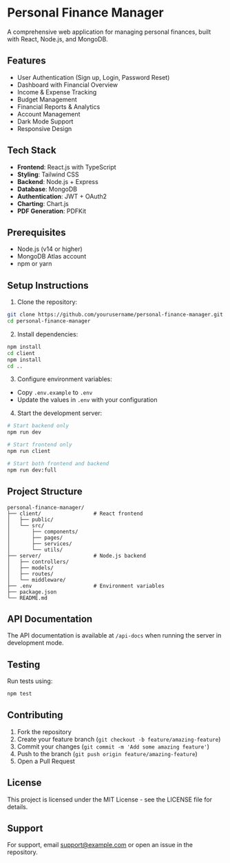 # Personal Finance Manager

A comprehensive web application for managing personal finances, built with React, Node.js, and MongoDB.

## Features

- User Authentication (Sign up, Login, Password Reset)
- Dashboard with Financial Overview
- Income & Expense Tracking
- Budget Management
- Financial Reports & Analytics
- Account Management
- Dark Mode Support
- Responsive Design

## Tech Stack

- **Frontend**: React.js with TypeScript
- **Styling**: Tailwind CSS
- **Backend**: Node.js + Express
- **Database**: MongoDB
- **Authentication**: JWT + OAuth2
- **Charting**: Chart.js
- **PDF Generation**: PDFKit

## Prerequisites

- Node.js (v14 or higher)
- MongoDB Atlas account
- npm or yarn

## Setup Instructions

1. Clone the repository:
```bash
git clone https://github.com/yourusername/personal-finance-manager.git
cd personal-finance-manager
```

2. Install dependencies:
```bash
npm install
cd client
npm install
cd ..
```

3. Configure environment variables:
- Copy `.env.example` to `.env`
- Update the values in `.env` with your configuration

4. Start the development server:
```bash
# Start backend only
npm run dev

# Start frontend only
npm run client

# Start both frontend and backend
npm run dev:full
```

## Project Structure

```
personal-finance-manager/
├── client/                 # React frontend
│   ├── public/
│   └── src/
│       ├── components/
│       ├── pages/
│       ├── services/
│       └── utils/
├── server/                 # Node.js backend
│   ├── controllers/
│   ├── models/
│   ├── routes/
│   └── middleware/
├── .env                    # Environment variables
├── package.json
└── README.md
```

## API Documentation

The API documentation is available at `/api-docs` when running the server in development mode.

## Testing

Run tests using:
```bash
npm test
```

## Contributing

1. Fork the repository
2. Create your feature branch (`git checkout -b feature/amazing-feature`)
3. Commit your changes (`git commit -m 'Add some amazing feature'`)
4. Push to the branch (`git push origin feature/amazing-feature`)
5. Open a Pull Request

## License

This project is licensed under the MIT License - see the LICENSE file for details.

## Support

For support, email support@example.com or open an issue in the repository. 